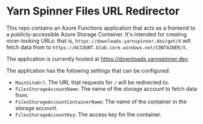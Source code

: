 # Yarn Spinner Files URL Redirector

This repo contains an Azure Functions application that acts as a frontend to a publicly-accessible Azure Storage Container. It's intended for creating nicer-looking URLs: that is, `https://downloads.yarnspinner.dev/get/X` will fetch data from to `https://ACCOUNT.blob.core.windows.net/CONTAINER/X`.

The application is currently hosted at https://downloads.yarnspinner.dev.

The application has the following settings that can be configured:

- `MainSiteUrl`: The URL that requests for `/` will be redirected to.
- `FilesStorageAccountName`: The name of the storage account to fetch data from.
- `FilesStorageAccountContainerName`: The name of the container in the storage account.
- `FilesStorageAccountKey`: The access key for the container.

